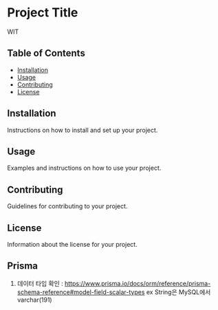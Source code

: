 # Project Title

WIT

## Table of Contents

- [Installation](#installation)
- [Usage](#usage)
- [Contributing](#contributing)
- [License](#license)

## Installation

Instructions on how to install and set up your project.

## Usage

Examples and instructions on how to use your project.

## Contributing

Guidelines for contributing to your project.

## License

Information about the license for your project.

## Prisma

1. 데이터 타입 확인 : https://www.prisma.io/docs/orm/reference/prisma-schema-reference#model-field-scalar-types
   ex String은 MySQL에서 varchar(191)
